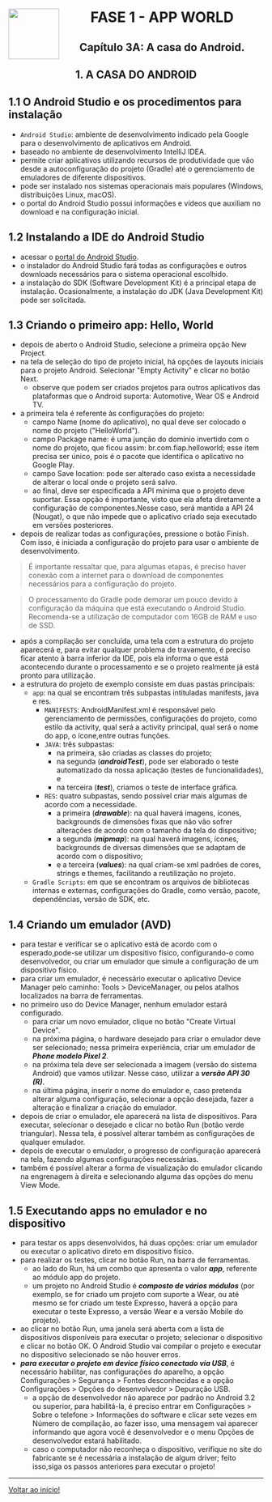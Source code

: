 <div align="center">
<a href="https://github.com/monicaquintal" target="_blank"><img src="https://cdn.jsdelivr.net/gh/devicons/devicon@latest/icons/kotlin/kotlin-original.svg" width="100px" align="left"/></a>
<h1>FASE 1 - APP WORLD</h1>
<h2>Capítulo 3A: A casa do Android.</h2>
</div>

<div align="center">
<h2>1. A CASA DO ANDROID</h2>
</div>

## 1.1 O Android Studio e os procedimentos para instalação

- `Android Studio`: ambiente de desenvolvimento indicado pela Google para o desenvolvimento de aplicativos em Android.
- baseado no ambiente de desenvolvimento IntelliJ IDEA.
- permite criar aplicativos utilizando recursos de produtividade que vão desde a autoconfiguração do projeto (Gradle) até o gerenciamento de emuladores de diferente dispositivos.
- pode ser instalado nos sistemas operacionais mais populares (Windows, distribuições Linux, macOS).
- o portal do Android Studio possui informações e vídeos que auxiliam no download e na configuração inicial.

## 1.2 Instalando a IDE do Android Studio

- acessar o [portal do Android Studio](https://developer.android.com/studio).
- o instalador do Android Studio fará todas as configurações e outros downloads necessários para o sistema operacional escolhido.
- a instalação do SDK (Software Development Kit) é a principal etapa de instalação. Ocasionalmente, a instalação do JDK (Java Development Kit) pode ser solicitada.

## 1.3 Criando o primeiro app: Hello, World

- depois de aberto o Android Studio, selecione a primeira opção New Project.
- na tela de seleção do tipo de projeto inicial, há opções de layouts iniciais para o projeto Android. Selecionar "Empty Activity" e clicar no botão Next.
  - observe que podem ser criados projetos para outros aplicativos das plataformas que o Android suporta: Automotive, Wear OS e Android TV.
- a primeira tela é referente às configurações do projeto:
  - campo Name (nome do aplicativo), no qual deve ser colocado o nome do projeto ("HelloWorld").
  - campo Package name: é uma junção do domínio invertido com o nome do projeto, que ficou assim: br.com.fiap.helloworld; esse item precisa ser único, pois é o pacote que identifica o aplicativo no Google Play.
  - campo Save location: pode ser alterado caso exista a necessidade de alterar o local onde o projeto será salvo.
  - ao final, deve ser especificada a API mínima que o projeto deve suportar. Essa opção é importante, visto que ela afeta diretamente a configuração de componentes.Nesse caso, será mantida a API 24 (Nougat), o que não impede que o aplicativo criado seja executado em versões posteriores. 
- depois de realizar todas as configurações, pressione o botão Finish. Com isso, é iniciada a configuração do projeto para usar o ambiente de desenvolvimento. 

> É importante ressaltar que, para algumas etapas, é preciso haver conexão com a internet para o download de componentes necessários para a configuração do projeto.

> O processamento do Gradle pode demorar um pouco devido à configuração da máquina que está executando o Android Studio. Recomenda-se a utilização de computador com 16GB de RAM e uso de SSD.

- após a compilação ser concluída, uma tela com a estrutura do projeto aparecerá e, para evitar qualquer problema de travamento, é preciso ficar atento à barra inferior da IDE, pois ela informa o que está acontecendo durante o processamento e se o projeto realmente já está pronto para utilização.
- a estrutura do projeto de exemplo consiste em duas pastas principais: 
  - `app`: na qual se encontram três subpastas intituladas manifests, java e res.
    - `MANIFESTS`: AndroidManifest.xml é responsável pelo gerenciamento de permissões, configurações do projeto, como estilo da activity, qual será a activity principal, qual será o nome do app, o ícone,entre outras funções.
    - `JAVA`: três subpastas:
      - na primeira, são criadas as classes do projeto;
      - na segunda (***androidTest***), pode ser elaborado o teste automatizado da nossa aplicação (testes de funcionalidades), e 
      - na terceira (***test***), criamos o teste de interface gráfica.
    - `RES`: quatro subpastas, sendo possível criar mais algumas de acordo com a necessidade.
      - a primeira (***drawable***): na qual haverá imagens, ícones, backgrounds de dimensões fixas que não vão sofrer alterações de acordo com o tamanho da tela do dispositivo; 
      - a segunda (***mipmap***): na qual haverá imagens, ícones, backgrounds de diversas dimensões que se adaptam de acordo com o dispositivo;
      - e a terceira (***values***): na qual criam-se xml padrões de cores, strings e themes, facilitando a reutilização no projeto. 
  - `Gradle Scripts`: em que se encontram os arquivos de bibliotecas internas e externas, configurações do Gradle, como versão, pacote, dependências, versão de SDK, etc.

## 1.4 Criando um emulador (AVD)

- para testar e verificar se o aplicativo está de acordo com o esperado,pode-se utilizar um dispositivo físico, configurando-o como desenvolvedor, ou criar um emulador que simule a configuração de um dispositivo físico.
- para criar um emulador, é necessário executar o aplicativo Device Manager pelo caminho: Tools > DeviceManager, ou pelos atalhos localizados na barra de ferramentas.
- no primeiro uso do Device Manager, nenhum emulador estará configurado.
  - para criar um novo emulador, clique no botão "Create Virtual Device".
  - na próxima página, o hardware desejado para criar o emulador deve ser selecionado; nessa primeira experiência, criar um emulador de ***Phone modelo Pixel 2***.
  - na próxima tela deve ser selecionada a imagem (versão do sistema Android) que vamos utilizar. Nesse caso, utilizar a ***versão API 30 (R)***.
  - na última página, inserir o nome do emulador e, caso pretenda alterar alguma configuração, selecionar a opção desejada, fazer a alteração e finalizar a criação do emulador.
- depois de criar o emulador, ele aparecerá na lista de dispositivos. Para executar, selecionar o desejado e clicar no botão Run (botão verde triangular). Nessa tela, é possível alterar também as configurações de qualquer emulador. 
- depois de executar o emulador, o progresso de configuração aparecerá na tela, fazendo algumas configurações necessárias.
- também é possível alterar a forma de visualização do emulador clicando na engrenagem à direita e selecionando alguma das opções do menu View Mode.

## 1.5 Executando apps no emulador e no dispositivo

- para testar os apps desenvolvidos, há duas opções: criar um emulador ou executar o aplicativo direto em dispositivo físico. 
- para realizar os testes, clicar no botão Run, na barra de ferramentas.
  - ao lado do Run, há um combo que apresenta o valor ***app***, referente ao módulo app do projeto. 
  - um projeto no Android Studio é ***composto de vários módulos*** (por exemplo, se for criado um projeto com suporte a Wear, ou até mesmo se for criado um teste Expresso, haverá a opção para executar o teste Expresso, a versão Wear e a versão Mobile do projeto).
- ao clicar no botão Run, uma janela será aberta com a lista de dispositivos disponíveis para executar o projeto; selecionar o dispositivo e clicar no botão OK. O Android Studio vai compilar o projeto e executar no dispositivo selecionado se não houver erros.
- ***para executar o projeto em device físico conectado via USB***, é necessário habilitar, nas configurações do aparelho, a opção Configurações > Segurança > Fontes desconhecidas e a opção Configurações > Opções do desenvolvedor > Depuração USB.
  - a opção de desenvolvedor não aparece por padrão no Android 3.2 ou superior, para habilitá-la, é preciso entrar em Configurações > Sobre o telefone > Informações do software e clicar sete vezes em Número de compilação, ao fazer isso, uma mensagem vai aparecer informando que agora você é desenvolvedor e o menu Opções de desenvolvedor estará habilitado. 
  - caso o computador não reconheça o dispositivo, verifique no site do fabricante se é necessária a instalação de algum driver; feito isso,siga os passos anteriores para executar o projeto!

--- 

[Voltar ao início!](https://github.com/DigouO/Smart_Cities_FIAP_2024)